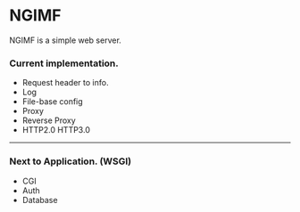 # NGIMF
NGIMF is a simple web server.

### Current implementation.
- Request header to info.
- Log
- File-base config
- Proxy
- Reverse Proxy
- HTTP2.0 HTTP3.0

-----------------------------------
### Next to Application. (WSGI) 
- CGI
- Auth
- Database